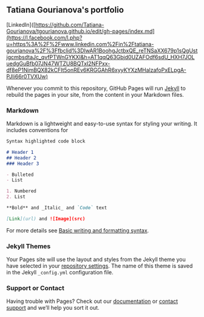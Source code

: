 ## Tatiana Gourianova's portfolio

 [LinkedIn]([https://github.com/Tatiana-Gourianova/tgourianova.github.io/edit/gh-pages/index.md](https://l.facebook.com/l.php?u=https%3A%2F%2Fwww.linkedin.com%2Fin%2Ftatiana-gourianova%2F%3Ffbclid%3DIwAR1BoohgJctbxQE_reTNSaXX679p1sQgUstjgcmbsdtaJc_qvfPTWnGYKXI&h=AT1qqQ63Gbjd0UZAFOdf6sdU_HXH7JOLuedgGuBfb07JN47WTZU8BQTxI2NFPxx-df8eP1NjmBQX82kCFIt5onREv6KRGGAhR6xyyKYXzMHalzafoPxELpgA-PJIi66r0TVXUw)

Whenever you commit to this repository, GitHub Pages will run [Jekyll](https://jekyllrb.com/) to rebuild the pages in your site, from the content in your Markdown files.

### Markdown

Markdown is a lightweight and easy-to-use syntax for styling your writing. It includes conventions for

```markdown
Syntax highlighted code block

# Header 1
## Header 2
### Header 3

- Bulleted
- List

1. Numbered
2. List

**Bold** and _Italic_ and `Code` text

[Link](url) and ![Image](src)
```

For more details see [Basic writing and formatting syntax](https://docs.github.com/en/github/writing-on-github/getting-started-with-writing-and-formatting-on-github/basic-writing-and-formatting-syntax).

### Jekyll Themes

Your Pages site will use the layout and styles from the Jekyll theme you have selected in your [repository settings](https://github.com/Tatiana-Gourianova/tgourianova.github.io/settings/pages). The name of this theme is saved in the Jekyll `_config.yml` configuration file.

### Support or Contact

Having trouble with Pages? Check out our [documentation](https://docs.github.com/categories/github-pages-basics/) or [contact support](https://support.github.com/contact) and we’ll help you sort it out.
